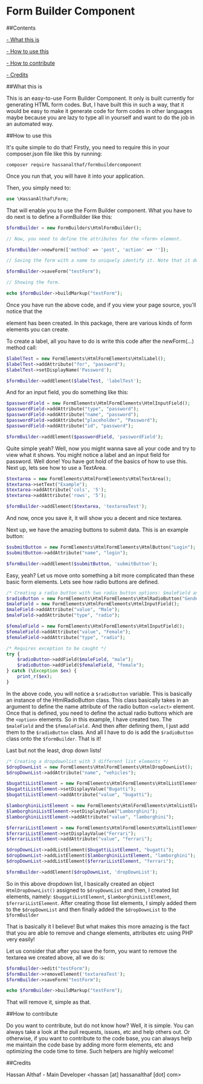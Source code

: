 Form Builder Component
================

##Contents

[- What this is](#what-this-is)

[- How to use this](#how-to-use-this)

[- How to contribute](#how-to-contribute)

[- Credits](#credits)

##What this is

This is an easy-to-use Form Builder Component. It only is built currently for generating HTML form codes. But, I have
built this in such a way, that it would be easy to make it generate code for form codes in other languages maybe
because you are lazy to type all in yourself and want to do the job in an automated way.

##How to use this

It's quite simple to do that! Firstly, you need to require this in your composer.json file like this by running:

`composer require hassanalthaf/formbuildercomponent`

Once you run that, you will have it into your application.

Then, you simply need to:

```php
use \HassanAlthaf\Form;
```

That will enable you to use the Form Builder component. What you have to do next is to define a FormBuilder like this:
```php
$formBuilder = new FormBuilders\HtmlFormBuilder();

// Now, you need to define the attributes for the <form> element.

$formBuilder->newForm(['method' => 'post', 'action' => '']);

// Saving the form with a name to uniquely identify it. Note that it doesn't affect the name attribute of the form.

$formBuilder->saveForm("testForm");

// Showing the form.

echo $formBuilder->buildMarkup("testForm");
```

Once you have run the above code, and if you view your page source, you'll notice that the <form> element has been created. In this package,
there are various kinds of form elements you can create.

To create a label, all you have to do is write this code after the newForm(...) method call:

```php
$labelTest = new FormElements\HtmlFormElements\HtmlLabel();
$labelTest->addAttribute("for", "password");
$labelTest->setDisplayName('Password');

$formBuilder->addElement($labelTest, 'labelTest');
```
And for an input field, you do something like this:

```php
$passwordField = new FormElements\HtmlFormElements\HtmlInputField();
$passwordField->addAttribute("type", "password");
$passwordField->addAttribute("name", "password");
$passwordField->addAttribute("placeholder", "Password");
$passwordField->addAttribute("id", "password");

$formBuilder->addElement($passwordField, 'passwordField');
```

Quite simple yeah? Well, now you might wanna save all your code and try to view what it shows. You might notice a label and an input field for password.
Well done! You have got hold of the basics of how to use this. Next up, lets see how to use a TextArea.

```php
$textarea = new FormElements\HtmlFormElements\HtmlTextArea();
$textarea->setText("Example");
$textarea->addAttribute('cols', '5');
$textarea->addAttribute('rows', '5');

$formBuilder->addElement($textarea, 'textareaTest');
```
And now, once you save it, it will show you a decent and nice textarea.

Next up, we have the amazing buttons to submit data. This is an example button:

```php
$submitButton = new FormElements\HtmlFormElements\HtmlButton("Login");
$submitButton->addAttribute("name", "login");

$formBuilder->addElement($submitButton, 'submitButton');
```

Easy, yeah? Let us move onto something a bit more complicated than these basic form elements. Lets see how radio buttons are defined.

```php
/* Creating a radio button with two radio button options: $maleField and $femaleField */
$radioButton = new FormElements\HtmlFormElements\HtmlRadioButton("Gender");
$maleField = new FormElements\HtmlFormElements\HtmlInputField();
$maleField->addAttribute("value", "Male");
$maleField->addAttribute("type", "radio");

$femaleField = new FormElements\HtmlFormElements\HtmlInputField();
$femaleField->addAttribute("value", "Female");
$femaleField->addAttribute("type", "radio");

/* Requires exception to be caught */
try {
    $radioButton->addField($maleField, "male");
    $radioButton->addField($femaleField, "female");
} catch (\Exception $ex) {
    print_r($ex);
}
```

In the above code, you will notice a `$radioButton` variable. This is basically an instance of the HtmlRadioButton class. This class basically takes in an argument to define the name attribute of the radio button `<select>` element.
Once that is defined, you need to define the actual radio buttons which are the `<option>` elements. So in this example, I have created two. The `$maleField` and the `$femaleField.` And then after defining them, I just add them to the `$radioButton` class. And all I have to do is add the `$radioButton` class onto the `$formBuilder`. That is it!

Last but not the least, drop down lists!

```php
/* Creating a dropdownlist with 3 different list elements */
$dropDownList = new FormElements\HtmlFormElements\HtmlDropDownList();
$dropDownList->addAttribute("name", "vehicles");

$bugattiListElement = new FormElements\HtmlFormElements\HtmlListElement();
$bugattiListElement->setDisplayValue("Bugatti");
$bugattiListElement->addAttribute("value", "bugatti");

$lamborghiniListElement = new FormElements\HtmlFormElements\HtmlListElement();
$lamborghiniListElement->setDisplayValue("Lamborghini");
$lamborghiniListElement->addAttribute("value", "lamborghini");

$ferrariListElement = new FormElements\HtmlFormElements\HtmlListElement();
$ferrariListElement->setDisplayValue("Ferrari");
$ferrariListElement->addAttribute("value", "ferrari");

$dropDownList->addListElement($bugattiListElement, "bugatti");
$dropDownList->addListElement($lamborghiniListElement, "lamborghini");
$dropDownList->addListElement($ferrariListElement, "ferrari");

$formBuilder->addElement($dropDownList, 'dropDownList');
```

So in this above dropdown list, I basically created an object `HtmlDropDownList()` assigned to `$dropDownList` and then, I created list elements, namely: `$buggatiListElement`, `$lamborghiniListElement`, `$ferrariListElement`. After creating those list elements, I simply added them to the `$dropDownList` and then finally added the `$dropDownList` to the `$formBuilder`

That is basically it I believe! But what makes this more amazing is the fact that you are able to remove and change elements, attributes etc using PHP very easily!

Let us consider that after you save the form, you want to remove the textarea we created above, all we do is:

```php
$formBuilder->edit("testForm");
$formBuilder->removeElement('textareaTest');
$formBuilder->saveForm("testForm");

echo $formBuilder->buildMarkup("testForm");
```

That will remove it, simple as that.

##How to contribute

Do you want to contribute, but do not know how? Well, it is simple. You can always take a look at the pull requests, issues, etc and help others out. Or otherwise, if you want to contribute to the code base, you can always help me maintain the code base by adding more form elements, etc and optimizing the code time to time. Such helpers are highly welcome!

##Credits

Hassan Althaf - Main Developer <hassan [at] hassanalthaf [dot] com>
